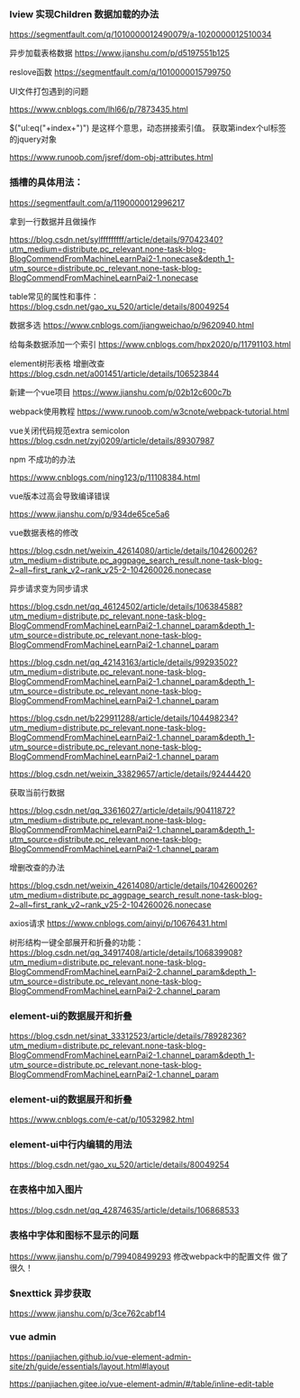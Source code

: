 ### Iview 实现Children 数据加载的办法

https://segmentfault.com/q/1010000012490079/a-1020000012510034

异步加载表格数据
https://www.jianshu.com/p/d5197551b125


reslove函数
https://segmentfault.com/q/1010000015799750



UI文件打包遇到的问题

https://www.cnblogs.com/lhl66/p/7873435.html



$("ul:eq("+index+")") 是这样个意思，动态拼接索引值。
获取第index个ul标签的jquery对象


https://www.runoob.com/jsref/dom-obj-attributes.html

### 插槽的具体用法：
https://segmentfault.com/a/1190000012996217

拿到一行数据并且做操作

https://blog.csdn.net/sylfffffffff/article/details/97042340?utm_medium=distribute.pc_relevant.none-task-blog-BlogCommendFromMachineLearnPai2-1.nonecase&depth_1-utm_source=distribute.pc_relevant.none-task-blog-BlogCommendFromMachineLearnPai2-1.nonecase


table常见的属性和事件：
https://blog.csdn.net/gao_xu_520/article/details/80049254


数据多选
https://www.cnblogs.com/jiangweichao/p/9620940.html

给每条数据添加一个索引
https://www.cnblogs.com/hpx2020/p/11791103.html

element树形表格 增删改查
https://blog.csdn.net/a001451/article/details/106523844

新建一个vue项目
https://www.jianshu.com/p/02b12c600c7b


webpack使用教程
https://www.runoob.com/w3cnote/webpack-tutorial.html

vue关闭代码规范extra semicolon
https://blog.csdn.net/zyj0209/article/details/89307987

npm 不成功的办法

https://www.cnblogs.com/ning123/p/11108384.html

vue版本过高会导致编译错误

https://www.jianshu.com/p/934de65ce5a6

vue数据表格的修改

https://blog.csdn.net/weixin_42614080/article/details/104260026?utm_medium=distribute.pc_aggpage_search_result.none-task-blog-2~all~first_rank_v2~rank_v25-2-104260026.nonecase


异步请求变为同步请求

https://blog.csdn.net/qq_46124502/article/details/106384588?utm_medium=distribute.pc_relevant.none-task-blog-BlogCommendFromMachineLearnPai2-1.channel_param&depth_1-utm_source=distribute.pc_relevant.none-task-blog-BlogCommendFromMachineLearnPai2-1.channel_param


https://blog.csdn.net/qq_42143163/article/details/99293502?utm_medium=distribute.pc_relevant.none-task-blog-BlogCommendFromMachineLearnPai2-1.channel_param&depth_1-utm_source=distribute.pc_relevant.none-task-blog-BlogCommendFromMachineLearnPai2-1.channel_param


https://blog.csdn.net/b229911288/article/details/104498234?utm_medium=distribute.pc_relevant.none-task-blog-BlogCommendFromMachineLearnPai2-1.channel_param&depth_1-utm_source=distribute.pc_relevant.none-task-blog-BlogCommendFromMachineLearnPai2-1.channel_param

https://blog.csdn.net/weixin_33829657/article/details/92444420


获取当前行数据

https://blog.csdn.net/qq_33616027/article/details/90411872?utm_medium=distribute.pc_relevant.none-task-blog-BlogCommendFromMachineLearnPai2-1.channel_param&depth_1-utm_source=distribute.pc_relevant.none-task-blog-BlogCommendFromMachineLearnPai2-1.channel_param

增删改查的办法

https://blog.csdn.net/weixin_42614080/article/details/104260026?utm_medium=distribute.pc_aggpage_search_result.none-task-blog-2~all~first_rank_v2~rank_v25-2-104260026.nonecase

axios请求
https://www.cnblogs.com/ainyi/p/10676431.html


树形结构一键全部展开和折叠的功能：
https://blog.csdn.net/qq_34917408/article/details/106839908?utm_medium=distribute.pc_relevant.none-task-blog-BlogCommendFromMachineLearnPai2-2.channel_param&depth_1-utm_source=distribute.pc_relevant.none-task-blog-BlogCommendFromMachineLearnPai2-2.channel_param


### element-ui的数据展开和折叠

https://blog.csdn.net/sinat_33312523/article/details/78928236?utm_medium=distribute.pc_relevant.none-task-blog-BlogCommendFromMachineLearnPai2-1.channel_param&depth_1-utm_source=distribute.pc_relevant.none-task-blog-BlogCommendFromMachineLearnPai2-1.channel_param

### element-ui的数据展开和折叠
https://www.cnblogs.com/e-cat/p/10532982.html


### element-ui中行内编辑的用法
https://blog.csdn.net/gao_xu_520/article/details/80049254



### 在表格中加入图片 
https://blog.csdn.net/qq_42874635/article/details/106868533


### 表格中字体和图标不显示的问题

https://www.jianshu.com/p/799408499293
修改webpack中的配置文件 做了很久！


### $nexttick 异步获取
https://www.jianshu.com/p/3ce762cabf14


### vue admin
https://panjiachen.github.io/vue-element-admin-site/zh/guide/essentials/layout.html#layout

https://panjiachen.gitee.io/vue-element-admin/#/table/inline-edit-table



